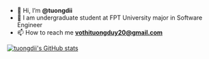 - 👋 Hi, I’m **@tuongdii**
- 🌱 I am undergraduate student at FPT University major in Software Engineer
- 📫 How to reach me **vothituongduy20@gmail.com**

<!---
tuongdii/tuongdii is a ✨ special ✨ repository because its `README.md` (this file) appears on your GitHub profile.
You can click the Preview link to take a look at your changes.

<h3 align="left">Languages and Frameworks:</h3>
<p align="left"> <a href="https://www.java.com" target="_blank" rel="noreferrer"> <img src="https://raw.githubusercontent.com/devicons/devicon/master/icons/java/java-original.svg" alt="java" width="40" height="40"/> </a> </a> <a href="https://www.microsoft.com/en-us/sql-server" target="_blank" rel="noreferrer"> <img src="https://www.svgrepo.com/show/303229/microsoft-sql-server-logo.svg" alt="mssql" width="40" height="40"/> </a><a href="https://spring.io/" target="_blank" rel="noreferrer"> <img src="https://www.vectorlogo.zone/logos/springio/springio-icon.svg" alt="spring" width="40" height="40"/></a><a href="https://hibernate.org/" target="_blank" rel="noreferrer"> <img src="https://www.vectorlogo.zone/logos/hibernate/hibernate-icon.svg" alt="hibernate" width="40" height="40"/></a> </p>


--->
[![tuongdii's GitHub stats](https://github-readme-stats.vercel.app/api?username=tuongdii&theme=radical)](https://github.com/anuraghazra/github-readme-stats)

